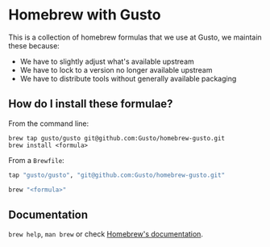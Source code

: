 # Homebrew with Gusto

This is a collection of homebrew formulas that we use at Gusto, we maintain these because:
* We have to slightly adjust what's available upstream
* We have to lock to a version no longer available upstream
* We have to distribute tools without generally available packaging

## How do I install these formulae?

From the command line:

```shell
brew tap gusto/gusto git@github.com:Gusto/homebrew-gusto.git
brew install <formula>
```

From a `Brewfile`:

```ruby
tap "gusto/gusto", "git@github.com:Gusto/homebrew-gusto.git"

brew "<formula>"
```

## Documentation

`brew help`, `man brew` or check [Homebrew's documentation](https://docs.brew.sh).
